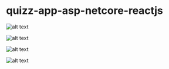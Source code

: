 # quizz-app-asp-netcore-reactjs

![alt text](https://github.com/tranchiencongtd/quizz-app-asp-netcore-reactjs/demo_images/login.png?raw=true)


![alt text](https://github.com/tranchiencongtd/quizz-app-asp-netcore-reactjs/demo_images/main.png?raw=true)


![alt text](https://github.com/tranchiencongtd/quizz-app-asp-netcore-reactjs/demo_images/main1.png?raw=true)


![alt text](https://github.com/tranchiencongtd/Jquizz-app-asp-netcore-reactjs/demo_images/main3.png?raw=true)
